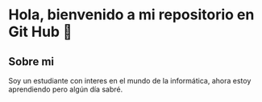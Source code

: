 <h1 aling="center">Hola, bienvenido a mi repositorio en Git Hub 👋</h1>

<h2>Sobre mi</h2>

Soy un estudiante con interes en el mundo de la informática, ahora estoy aprendiendo pero algún día sabré.
<!--
**Osc57/Osc57** is a ✨ _special_ ✨ repository because its `README.md` (this file) appears on your GitHub profile.

Here are some ideas to get you started:

- 🔭 I’m currently working on ...
- 🌱 I’m currently learning ...
- 👯 I’m looking to collaborate on ...
- 🤔 I’m looking for help with ...
- 💬 Ask me about ...
- 📫 How to reach me: ...
- 😄 Pronouns: ...
- ⚡ Fun fact: ...
-->
